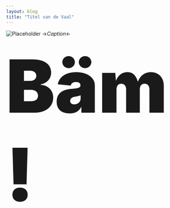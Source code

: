 ```yaml
---
layout: blog
title: "Titel van de Vaal"
---
```


![Placeholder](https://placeimg.com/640/480/any)
->*Caption*<-

<div style="font-size:200px; font-weight:900;">Bäm!</div>
